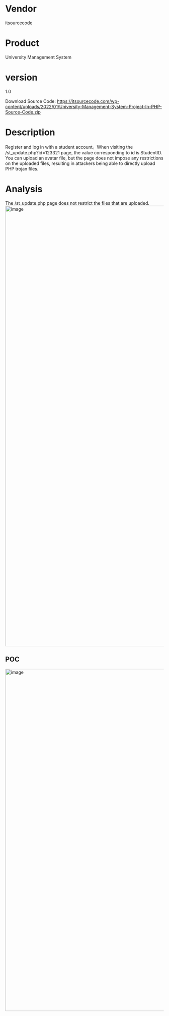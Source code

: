 # Vendor

itsourcecode

# Product

University Management System

# version

1.0

Download Source Code: https://itsourcecode.com/wp-content/uploads/2022/01/University-Management-System-Project-In-PHP-Source-Code.zip

# Description
Register and log in with a student account。When visiting the /st_update.php?id=123321 page, the value corresponding to id is StudentID. You can upload an avatar file, but the page does not impose any restrictions on the uploaded files, resulting in attackers being able to directly upload PHP trojan files.

# Analysis
The /st_update.php page does not restrict the files that are uploaded.
<img width="1397" alt="image" src="https://github.com/user-attachments/assets/3247ff72-4189-4e15-8b35-8dc0aa73b6d0">

POC
---
<img width="1085" alt="image" src="https://github.com/user-attachments/assets/732916f5-11b8-456f-a710-07bd7b7ce16c">


